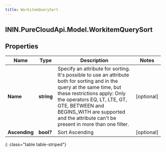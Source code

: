 ```yaml
---
title: WorkitemQuerySort
---
```

## ININ.PureCloudApi.Model.WorkitemQuerySort

## Properties

|Name | Type | Description | Notes|
|------------ | ------------- | ------------- | -------------|
| **Name** | **string** | Specify an attribute for sorting. It&#39;s possible to use an attribute both for sorting and in the query at the same time, but these restrictions apply: Only the operators EQ, LT, LTE, GT, GTE, BETWEEN and BEGINS_WITH are supported and the attribute can&#39;t be present in more than one filter. | [optional] |
| **Ascending** | **bool?** | Sort Ascending | [optional] |
{: class="table table-striped"}


